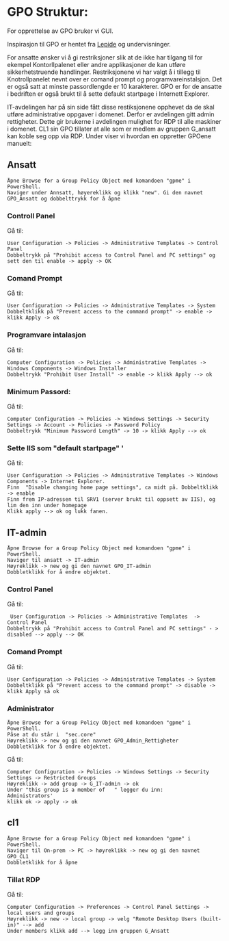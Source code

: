 # GPO Struktur: 
For opprettelse av GPO bruker vi GUI. 

Inspirasjon til GPO er hentet fra [Lepide](https://www.lepide.com/blog/top-10-most-important-group-policy-settings-for-preventing-security-breaches/) og undervisninger. 

For ansatte ønsker vi å gi restriksjoner slik at de ikke har tilgang til for ekempel Kontorllpalenet eller andre applikasjoner de kan utføre sikkerhetstruende handlinger. Restriksjonene vi har valgt å i tillegg til Knotrollpanelet nevnt over er comand prompt og programvareinstalsjon. Det er også satt at minste passordlengde er 10 karakterer. GPO er for de ansatte i bedriften er også brukt til å sette defaukt startpage i Internett Explorer.

IT-avdelingen har på sin side fått disse restiksjonene opphevet da de skal utføre administrative oppgaver i domenet. Derfor er avdelingen gitt admin rettigheter. Dette gir brukerne i avdelingen mulighet for RDP til alle maskiner i domenet. CL1 sin GPO tillater at alle som er medlem av gruppen G_ansatt kan koble seg opp via RDP. Under viser vi hvordan en oppretter GPOene manuelt:


## Ansatt
    Åpne Browse for a Group Policy Object med komandoen "gpme" i PowerShell. 
    Naviger under Annsatt, høyereklikk og klikk "new". Gi den navnet GPO_Ansatt og dobbelttrykk for å åpne

### Controll Panel

Gå til:

    User Configuration -> Policies -> Administrative Templates -> Control Panel
    Dobbeltrykk på "Prohibit access to Control Panel and PC settings" og sett den til enable -> apply -> OK

### Comand Prompt
 Gå til: 

    User Configuration -> Policies -> Administrative Templates -> System
    Dobbeltklikk på "Prevent access to the command prompt" -> enable -> klikk Apply -> ok

### Programvare intalasjon
Gå til: 

    Computer Configuration -> Policies -> Administrative Templates -> Windows Components -> Windows Installer
    Dobbeltrykk "Prohibit User Install" -> enable -> klikk Apply --> ok

### Minimum Passord: 

Gå til: 

    Computer Configuration -> Policies -> Windows Settings -> Security Settings -> Account -> Policies -> Password Policy
    Dobbeltrykk "Minimum Password Length" -> 10 -> klikk Apply --> ok

### Sette IIS som "default startpage" '
Gå til: 

    User Configuration -> Policies -> Administrative Templates -> Windows Components -> Internet Explorer.
    Finn  "Disable changing home page settings", ca midt på. Dobbeltklikk -> enable 
    Finn frem IP-adressen til SRV1 (server brukt til oppsett av IIS), og lim den inn under homepage
    Klikk apply --> ok og lukk fanen. 


## IT-admin

    Åpne Browse for a Group Policy Object med komandoen "gpme" i PowerShell. 
    Naviger til ansatt -> IT-admin
    Høyreklikk -> new og gi den navnet GPO_IT-admin
    Dobbletklikk for å endre objektet. 

### Control Panel

Gå til:

     User Configuration -> Policies -> Administrative Templates  -> Control Panel
    Dobbeltrykk på "Prohibit access to Control Panel and PC settings" - > disabled --> apply --> OK


### Comand Prompt

Gå til:

    User Configuration -> Policies -> Administrative Templates -> System
    Dobbeltklikk på "Prevent access to the command prompt" -> disable -> klikk Apply så ok


### Administrator 
    Åpne Browse for a Group Policy Object med komandoen "gpme" i PowerShell. 
    Påse at du står i  "sec.core"
    Høyreklikk -> new og gi den navnet GPO_Admin_Rettigheter
    Dobbletklikk for å endre objektet. 

Gå til:

    Computer Configuration -> Policies -> Windows Settings -> Security Settings -> Restricted Groups
    Høyreklikk -> add group -> G_IT-admin -> ok
    Under "this group is a member of   " legger du inn: 
    Administrators'
    klikk ok -> apply -> ok


## cl1
    Åpne Browse for a Group Policy Object med komandoen "gpme" i PowerShell. 
    Naviger til On-prem -> PC -> høyreklikk -> new og gi den navnet GPO_CL1
    Dobbletklikk for å åpne

### Tillat RDP
 Gå til: 

    Computer Configuration -> Preferences -> Control Panel Settings -> local users and groups 
    Høyreklikk -> new -> local group -> velg "Remote Desktop Users (built-in)" --> add
    Under members klikk add --> legg inn gruppen G_Ansatt

